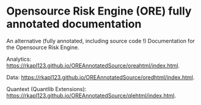 # Opensource Risk Engine (ORE) fully annotated documentation

An alternative (fully annotated, including source code !) Documentation for the Opensource Risk Engine.

Analytics: <https://rkapl123.github.io/OREAnnotatedSource/oreahtml/index.html>.

Data: <https://rkapl123.github.io/OREAnnotatedSource/oredhtml/index.html>.

Quantext (Quantlib Extensions): <https://rkapl123.github.io/OREAnnotatedSource/qlehtml/index.html>.

